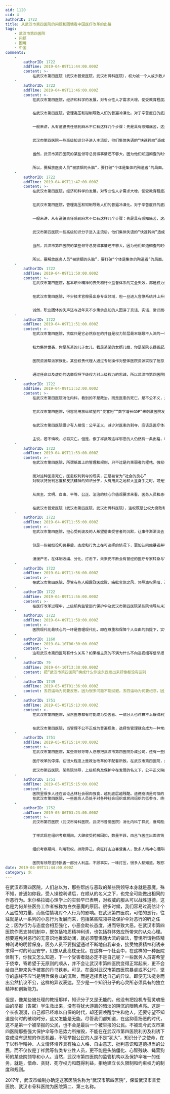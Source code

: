 ```yaml
---
aid: 1120
cid: 4
authorID: 1722
title: 从武汉市第四医院的问题和困境看中国医疗改革的出路
tags:
    - 武汉市第四医院
    - 问题
    - 困境
    - 中国
comments:
    -
        authorID: 1722
        addTime: 2019-04-09T11:44:00.000Z
        content: >-
            在武汉市第四医院（武汉市普爱医院，武汉市骨科医院），权力被一个人或少数人所垄断时，就不可能会尊重个人自由，因为这种权力垄断状态的存续，本身就必须以压制或剥夺个人自由为前提。试想一下，当武汉市第四医院的职工及患者普遍享有言论自由、信仰自由、结社自由以及集会、游行和示威自由时，武汉市第四医院的某些领导及其保护伞对权力的垄断怎么还可能维持得下去？所以，在武汉市第四医院的历史中最重要的往往不是所谓一流的医院（省内领先，国内先进，国际知名），或者所谓一流的庄稼（丁祥武等），而是对某些职工或患者言论压制以及滥权才是真正重要的事情。若干年后，所谓一流的医院，所谓一流的庄稼没有人会记得，也没有人会在乎，而作为医院某些领导及保护伞对职工或患者的言论逼迫，却很有可能被历史所铭记，并很可能成为武汉市第四医院历史上一个不可磨灭的记录。这完全不是说某些医务人员或患者有什么重要性。实际上，这些医务人员或患者是一些完全微不足道的人，不要说在武汉市第四医院，就是在整个中国，也很难找到比这些医务人员或患者更平庸、更不值一提的人。但武汉市第四医院某些领导及其保护伞对医患的的逼迫，仍不会是一件小事。无论古今中外，对言论的迫害都是人所共愤的。因为，人和别的动物不一样，人是有理性、会思想的生灵，需要通过言论表达来展现人之为人的理智、情感和尊严，用权力去压制和迫害言论，完全是一种针对整个人类本身的敌对行为。武汉市第四医院对某些医患进行迫害，尤其会让人难以接受，因为医学的使命是创新和传播知识，维护生命尊严，因而最需要保障和鼓励思想自由、言论自由和维护个人权利。一所医院一边对某些医患进行迫害，一边还要建所谓一流医院及培养所谓一流庄稼，这些掌管这所医院的领导及其保护伞，能不能用哪怕一分钟的时间，去反省一下其中的荒唐与伪善呢？难道现在的医院领导及其保护伞，是要将武汉市第四医院（武汉市普爱医院，武汉骨科医院）建成一流的言论迫害医院吗？
    -
        authorID: 1722
        addTime: 2019-04-09T11:46:00.000Z
        content: >-
            在武汉市第四医院，经济和科学的发展，对专业性人才需求大增，使受教育程度高、掌握一定技能的医务人员跻身于“专家阶级”和“管理阶级”的行列。他们从官僚体制中分得残汤剩饭，成为医院作恶机器上的附庸。于是一部分医务人员从“帮闲”发展到“帮凶”，更多的人难以抵抗复杂多样的诱惑，“在精神上被自我消灭”了。在一个主流价值观虚伪的管理体制下，医务人员下一代的记忆是缺损和扭曲的，缺乏制度反思、医务人员道德思想的“矮化”便在所难免。


            在武汉市第四医院，管理高压和钳制导致人们的普遍冷漠化。对于辛苦度日的底层医务人员来说，不能苛求他们，大多数人都活在一个道德上的“灰色区域”，尽管令人窒息，但是安全。在这个区域，逆来顺受代替了热情，冒险去质疑现行医院政策的做法很难证明有理，因此看起来没有必要。人们大多会承认自己这样做“不够勇敢，但很现实”。


            一般来讲，从有道德责任感到麻木不仁有这样几个步骤：先是具有感知痛苦，这是清醒认识不可缺少的过程，同时在利益诱导下又是矛盾的，因为明摆着有两个选择，一个是边缘化一个是声名显赫，一边是穷愁潦倒，一边是吃不完的“人肉馒头”。用自己的血肉之躯去抵抗“邪恶”的人都遭了不公正的待遇，甚至严酷的身体摧残，精神受到伤害。而武汉市第四医院的某些领导将自己的安全与物质置于信仰之上的人、也就是选择了“识时务”而“汇入主流”的人，得到了充分的物质保障和安逸的生活。


            武汉市第四医院一些高级知识分子进入主流后，他们集体失语的“快速转向”造成了“责任感缺失”和“扬恶除善”的医疗环境，心安理得地选择了装聋作哑，满足于自己安逸的日子，完全屈从于麻木的无人性，对人的意义和生命目的追求都退出了。


            当然，武汉市第四医院的某些领导总觉得事情还不够大，因为他们知道彻查的时候就会牵连很广、阻力会很大。其实浸淫官场已久的医疗系统官僚早就洞若观火，各级官员都不患出大事而患与自己有没有关系。事情越大，牵连的官员越多，帮忙解套的官员也就越多，到时轻轻顺水一推，滥权和作恶仍然可以继续。


            所以，要解放医务人员“被禁锢的头脑”，要打破“个体是集体的殉道者”的局面，就必须要从理论上破除医院权力部门所塑造的“无比正确”“不容置疑”的论调。不是养一个护士医生的成本太高了，而是养武汉市第四医院书记院长的成本太高了！如果所有的黑锅都让李荣春副院长来承担，省委市委怎么就不能提拔他当院长呢？长辈常说某些人为他人掘井，自己却没水喝。但正是这些掘井人，才有可能使得下一代，能够明辨是非，畅所欲言，不要活在前人的阴影，要成为免于恐惧的一代。
    -
        authorID: 1722
        addTime: 2019-04-09T11:47:00.000Z
        content: >-
            在武汉市第四医院，经济和科学的发展，对专业性人才需求大增，使受教育程度高、掌握一定技能的医务人员跻身于“专家阶级”和“管理阶级”的行列。他们从官僚体制中分得残汤剩饭，成为医院作恶机器上的附庸。于是一部分医务人员从“帮闲”发展到“帮凶”，更多的人难以抵抗复杂多样的诱惑，“在精神上被自我消灭”了。在一个主流价值观虚伪的管理体制下，医务人员下一代的记忆是缺损和扭曲的，缺乏制度反思、医务人员道德思想的“矮化”便在所难免。


            在武汉市第四医院，管理高压和钳制导致人们的普遍冷漠化。对于辛苦度日的底层医务人员来说，不能苛求他们，大多数人都活在一个道德上的“灰色区域”，尽管令人窒息，但是安全。在这个区域，逆来顺受代替了热情，冒险去质疑现行医院政策的做法很难证明有理，因此看起来没有必要。人们大多会承认自己这样做“不够勇敢，但很现实”。


            一般来讲，从有道德责任感到麻木不仁有这样几个步骤：先是具有感知痛苦，这是清醒认识不可缺少的过程，同时在利益诱导下又是矛盾的，因为明摆着有两个选择，一个是边缘化一个是声名显赫，一边是穷愁潦倒，一边是吃不完的“人肉馒头”。用自己的血肉之躯去抵抗“邪恶”的人都遭了不公正的待遇，甚至严酷的身体摧残，精神受到伤害。而武汉市第四医院的某些领导将自己的安全与物质置于信仰之上的人、也就是选择了“识时务”而“汇入主流”的人，得到了充分的物质保障和安逸的生活。


            武汉市第四医院一些高级知识分子进入主流后，他们集体失语的“快速转向”造成了“责任感缺失”和“扬恶除善”的医疗环境，心安理得地选择了装聋作哑，满足于自己安逸的日子，完全屈从于麻木的无人性，对人的意义和生命目的追求都退出了。


            当然，武汉市第四医院的某些领导总觉得事情还不够大，因为他们知道彻查的时候就会牵连很广、阻力会很大。其实浸淫官场已久的医疗系统官僚早就洞若观火，各级官员都不患出大事而患与自己有没有关系。事情越大，牵连的官员越多，帮忙解套的官员也就越多，到时轻轻顺水一推，滥权和作恶仍然可以继续。


            所以，要解放医务人员“被禁锢的头脑”，要打破“个体是集体的殉道者”的局面，就必须要从理论上破除医院权力部门所塑造的“无比正确”“不容置疑”的论调。不是养一个护士医生的成本太高了，而是养武汉市第四医院书记院长的成本太高了！如果所有的黑锅都让李荣春副院长来承担，省委市委怎么就不能提拔他当院长呢？长辈常说某些人为他人掘井，自己却没水喝。但正是这些掘井人，才有可能使得下一代，能够明辨是非，畅所欲言，不要活在前人的阴影，要成为免于恐惧的一代。
    -
        authorID: 1722
        addTime: 2019-04-09T11:50:00.000Z
        content: >-
            在武汉市第四医院，基本职业精神的丧失和行业监督体系的完全失效，都是权力滥用所致。以权力为主导的身份社会结构，加上不择手段的物质利诱，使得职业精神所强调的第一要素——契约精神被最大程度地弱化，从业者不再以自己的专业知识来履行职责，而代之以假大空的宣传作为掩饰，终极目标就是腐蚀人们的灵魂，释放人性的罪恶，以至于主都无法挽救这些邪恶的人。


            在武汉市第四医院，不少技术官僚虽出身专业领域，但一旦进入官僚系统并上升到一定层级，本质上就已经脱离了职业精神，成为权力体系的一部分。在权力凌驾于职业精神之上的医院环境下，这些技术官僚（院长等）往往选择倒向权力一方，对职业精神造成损害。而作为医院的非技术官僚（书记等），除了当花瓶之外就是服从权力，还妄想领导技术官僚，更加重了医院的腐败和滥权。由这些技术性官僚和非技术性官僚组成行业共同体，往往沦为党政工作的工具或摆设，真正能够为医患发声的往往是一些像烧伤超人阿宝，江淮医学，最后一支多巴胺，江淮风纪，医路向前的巍子，伟哥聊医，老徐评医，医林百晓生，一个有理想的记者等热心人士。权贵及医院某些领导权力滥用，潜规则横行，医患权益受剥夺，所以面对专业领域频发的公共事件，行业共同体与专业人士的集体失声，也就不足为奇。但是，这些职业团体的失声乃至失职，不仅失去了职业精神中起码的专业与契约精神要求，更是对本行业从业人员的侮辱。


            诚然，职业团体的失声还与近年来不少秉承良知的人因讲了真话、实话、常识而被告密而遭整肃相关，但也不得不承认，医务人员中高级知识分子这个群体社会责任感在减弱、消退，创造精神及现实批判精神在钝化，相当一部分知识分子蜕变成利益至上和不问是非有关。尽管武汉市第四医院某些觉醒的医务人员为职工待遇等问题维权，不但得不到大家支持呼应而显得冷清，甚至惹得一些人幸灾乐祸的嘲讽之声，平时患者维权，你们这些医务人员怎么不支持一下，如今自己遭遇不公就希望引起社会关注，岂不是自作多情？
    -
        authorID: 1722
        addTime: 2019-04-09T11:51:00.000Z
        content: >-
            在武汉市第四医院，贪腐只是它必然存在的并且是权力阶层最末端最不入流的一种分赃方式。从这个意义上来说，滥权是比贪腐更严重的罪恶。在武汉市第四医院，滥权有以下三种方式：


            权力集体世袭，你是某某的儿子女儿，我是某某的女婿儿媳，你是某院长提拔起来的，我是某书记栽培的，你是副部级推荐的，我是省市委指导的。北大社会学系博士生冯军旗在中部某县挂职两年后就撰写博士论文中指出，”政治家族”在当地相当普遍，占据了各部门的重要职位，令人触目惊心，仅仅一个县竟然就可以梳理出21家政治”大家族”，140家政治”小家族”。武汉市第四医院（武汉普爱医院，武汉骨科医院）绝对有过之而无不及。这是在官场和财富分配上采取各阶层世袭固化手段，实行新型”种姓”管理。


            医院资源帮派家族化。某些权贵代理人通过专制操作对整体医院资源实现了抢掠，然后各个帮派家族通过名义上的国有事业单位对全民资源进行分赃掌控，每个帮派家族根据权力大小对某一个领域实行垄断。尽管武汉市第四医院在他们的垄断经营之下长年”亏损”，但还要通过各种补贴的方式再次从全民手里掠夺财富，而他们自己家族或帮派一个个却从中获取大量私利。这也就可以理解了”除了能力之外资本为零”的含义。


            通过任命以及虚伪的选举保持下级权力对上级权力的忠诚，所以武汉市第四医院医院专制管理是无法避免和消除腐败的。权力来源于谁就必然效忠与谁，反之，对于上位者来说，谁能给他带来利益，他就给谁权力。在这种利益链条下，下级必然要向上级输送利益，而下级只有向更下面的人要利益，最终所有后果由无权者承担。也就是说，腐败和滥权是与医院专制管理结构共生的，而滥权比贪腐收益更大，安全度更高，对医院和医疗改革的危害程度也更为剧烈。
    -
        authorID: 1722
        addTime: 2019-04-09T11:52:00.000Z
        content: >-
            在武汉市第四医院消化内科，看到的不是政治，而是医患的死亡，是不公不义，是一些人被压迫，在受苦。在武汉市第四医院专制管理下，仅仅持守良心的自由，保持了独立的头脑，已经很难做到。它们用高压手段把那些不随便附和的人予以放逐或剥夺其发言权，然后通过逆向淘汰的作用，把那些最庸碌无能、唯唯诺诺的人，把最能左右逢源地人，提拔起来。武汉市第四医院专制管理常用的手段就是压迫，它们就没有想到这个问题的根本解决措施是什么，因为一旦提到解决措施，就是涉及官员、领导干部的个人私利，他们坚决不会以破坏自己的个人私利为代价去解决这样的事情，所以作恶一直在延续。但是你如果对这些官员或领导这样去说，他们肯定不会承认的。并且，专制管理与技术垄断的结合，会赋予专制管理内在具有的，相比开放社会的优势。技术手段是专制管理手中的有效工具，但它们对开放社会构成致命威胁。技术并没有给武汉市第四医院带来更多的开明开放，也没有带来公平和正义，而是相反——更精密的社会控制。


            在武汉市第四医院，很容易用放纵欲望的“变富裕”“数字增长GDP”来刺激医院发展，尤其是这种愚蠢出现在某个掌握公共安全的权贵或领导身上，它们的愚蠢所造成的后果，会不可避免地作用到医务人员和患者的人身上。无论是医务人员被伤害，还是患者被死亡，都是那些所谓英明、特别有能力的少数人，通过掌握制造严重愚蠢的权力，让那些最无助、最弱势的社会成员，为严重愚蠢付出最高昂的代价。普通医务人员和患者不是没有强烈的维权意识，但就算他们去抗争，又怎么能实现自己的诉求？屡屡发生愚蠢的真正原因是制度上的。所以，权力制衡的机制越完善、不因说话而恐惧、民意越能通过法治程序发挥影响力，就越不可能出现因为制度而产生的大规模严重愚蠢。如果回避根本的制度问题讨论这些医疗改革相关的愚蠢，那只会成为另一种严重的愚蠢。


            在武汉市第四医院很少有人相信：公平正义，减少对医患的剥夺，应该是医疗体系和政策的核心。所以，在武汉市第四医院虚假的繁荣背后，掩藏的是深刻的、不可克服的危机，而暂时闪光的所谓数据说话，是以牺牲医院公正与平等、损害医院生态环境安全、透支未来的发展与福利换来的。如果按数据说话，医疗行业早就成为拉动中国经济增长的三驾马车之一，但是医患冲突，医医冲突层出不穷。如果按数据说话，丁祥武早就应该作为常务副院长代替李荣春。如果按数据说话，武汉市第四医院绝大多数科主任都可以下岗。台湾当年用经济数据说话都没有实现和平统一，领导人都不敢用数据说话，医疗行业作恶之人竟然说用数据说话！曾经最大医院石应康自杀，数据对他有意义吗，何况武汉市第四医院？其实，在武汉市第四医院，为死人说话，或者让死人说话，远比所谓用数据说话更有价值。在一个以钱为本的医院，无论是管理者还是个人，缺少了经济数据，就变得毫无价值，所以用所谓“数据说话”在武汉市第四医院大行其道。但是很显然，人的价值是不能数据化的，一旦数据化，人的存在就失去了任何意义，也就是”去意义化”。一个”去意义化”的医院便是毫无道德可言的。这就是今天医患各个阶层普遍经历着的极度不信任、极端恐惧、极端孤独的根源之一。任何一个医患，一旦处于这样一种状态，患者不讲道德就是医闹甚至伤医，医务人员不讲道德就是继续跟随领导或保护伞（医疗系统的薄周徐郭苏令孙等）作恶。


            主说，若不悔改，必将灭亡。但是，像丁祥武等这样邪恶的人仍然有一条出路，唯一的出路，就是我主耶稣基督的十字架……，这也许和某些高高在上领导的宿命相一致。
    -
        authorID: 1722
        addTime: 2019-04-09T11:53:00.000Z
        content: >-
            在武汉市第四医院，所谓纸面上的管理和规则，只不过是约束弱者的桎梏，强权者可以游刃有余地操纵、逾越规则，呈现所谓的不对称规则约束。在权力既得利益链呈现出成王败寇残酷的现实中，弱肉强食丛林法则至今在整个医院一直盛行。而医院所取得的成就，与大量低工资、低福利、低权利（人权）有关，而某些权贵在待遇、福利、权益等方面的双轨制，竟然堂而皇之在医院盛行，不但导致大多数医院职工怨声载道，也使得治理不彰，滥权腐化及各种各样的潜规则大行其道。


            面对这种医患死亡，医患权利剥夺的现实，正是被誉为“社会的良心”
            对现状持批判态度和反抗精神的知识分子，大有用武之地和大显身手之时。可是遍观医院内，这个知识分子最为集中的地方，却出现一种集体沉默、唯上是从、王顾左右而言他的奇怪现象。很多医务人员对医院种种不公现象视而不见充耳不闻，经年累月践行躲在小楼成一统，管它冬夏与春秋自我隔离中。它们或醉心于特色新时代课题申报论证（用某些医务人员所言，浪费了武汉市第四医院大量的资源！），或钻进钱眼里不择手段，或到处开会、讲演、当评委，觥筹交错、名利双收；与此同时，种种商业功利、讨巧、泡沫、造假、滥权腐败等不良风气也在医疗界中蔓延。诚然，这与近年来不少秉承良知的人因讲了真话、实话、常识而被告密而遭整肃相关，但也不得不承认，医务人员中高级知识分子这个群体社会责任感在减弱、消退，创造精神及现实批判精神在钝化，相当一部分知识分子蜕变成利益至上和不问是非有关。尽管武汉市第四医院某些觉醒的医务人员为职工待遇等问题维权，不但得不到大家支持呼应而显得冷清，甚至惹得一些人幸灾乐祸的嘲讽之声，平时患者维权，你们这些医务人员怎么不支持一下，如今自己遭遇不公就希望引起社会关注，岂不是自作多情？


            从民主、文明、自由、平等、公正、法治的核心价值观要求来看，医务人员和患者都应该充分了解产生这些医院黑暗不公现象的根源，从制度完善权力制衡上结合医改政治参与活动，进行必要的分析、探讨和思考。国民党腐败无能、四大家族控制经济命脉，中国人民生活在水深火热三座大山重压下的民国时期，众多教授遵循、信奉独立之思考，自由之精神的时代品格，对领袖和权贵没有半点阿谀逢迎，一身正气两袖清风，那些傲骨不驯的教授们不畏权势，抨击社会黑暗，针贬权贵人物、敢讲真话的鲜活历史，使大众顿生万端感慨。时移世易，对比之下，无论学识品格，还是胆识风骨，今之曰院士教授专家学者，有几人能超越他们的前辈？


            在武汉市普爱医院（武汉市第四医院，武汉市骨科医院），滥权既是公权力腐败和管理失败的结果，同时亦会恶化大众对管理的认同。虽然发起了声势浩大的反腐运动，抓了一些医务人员，然而，并未能改善医院（医疗）严重的信用赤字，医患对立，医医对立进一步加深，监管机构保护伞及其某些院领导还真以为自己发现了“左手收走医患权利，右手收得经济繁荣（政绩）”的惊天秘籍，实现了医院的伟大复兴。
    -
        authorID: 1722
        addTime: 2019-04-09T11:55:00.000Z
        content: >-
            在武汉市第四医院，担心受到波及的人希望借由受害者的沉默，让事件渐渐淡去，而希望去说话的人，也因为事件渐渐淡去，所以选择了沉默。但叙述是永远没有时效性的，鼓励身边遭受过不公平，遭受过非正义的人，去叙述发生在自己身上的事情，克服自己的羞耻感。你会发现，第一次说总是最难的，而当你一遍遍地去说，你的心灵会变得和你的叙述一样，越来越勇敢，越来越有力，一样完整，一样坚定。


            但是一些被奴役和强暴后，态度和行为上在可选择的情况下，更加认同施暴者并积极配合施暴者，甚至出现以施暴者的前途安危为己任的反常行为。例如还有人担心施暴者如果离开了武汉市第四医院（武汉普爱医院，武汉骨科医院），会不会影响医院的发展这样愚蠢的问题。医疗行业发展的根本原因是对医患权利的改善，自由创办不同于莆田系的医生集团、自由创办的互联网医疗、患者自由的选择就医，个人权利的保障和公众政治的参与等。但由于特权的存在和权力来源的问题(自上而下、无权力制衡)，目前医疗发展模式无法持续。而上级监管机构及武汉市第四医院的某些领导无视所发生的血淋淋现实，则显示了在冻结状态下坚持之艰难，既然长夜无尽，己身难托，不如臆想明君圣明，不用付出代价的廉价医疗转型或改革唾手可得。


            漫漫严冬，在体制收编、分化、打击下，未来仍不断会有曾经的医疗专家转身与它们曾热血过的事业背道而驰。而在医疗改革不断下沉化的趋势下，那些曾经的医疗专家转身向权贵和专制低头其实一点都不重要，因为不仅要靠权力和利益，更是要靠大家的信念去推动改变，在大浪淘沙的冰河时代，所有的坚韧、坚守、坚持，都是在以明确的符号宣示：黎明前确实是最黑暗的，但黎明就要来了。
    -
        authorID: 1722
        addTime: 2019-04-09T11:56:00.000Z
        content: >-
            在武汉市第四医院，尽管有些人揭露政医腐败，痛批官僚之风，领导滥权黑暗，恶患仗势欺人，重挫畸形的隐形收入，甚至集体要求提高待遇，但是这都无异于改变医院现状，因为医院需要的不仅是扫黑除恶，而是结构性改革。长期的恶不被制度识别和纠错，医患的不满像火山岩浆一样堆积，直到一个个悲剧事件发生，引爆公众的怒火，但由于权贵利益的错综复杂而无法收拾残局。无论权健事件，魏则西事件，疫苗之殇，还是医务人员伤亡，都是如此。面对霸凌者，愈是怯弱，权贵们会愈嚣张。但是我们还是要给武汉市第四医院某些领导的言论给予高度评价，即使有演戏的成分，“敢于革命的勇气”，“不该死去的病人死去了”，“耗材也居高不下，这就极不正常了”，“有些知名学者专家……”等，还是要承担巨大政治风险的。很多医疗专家都不敢提及医疗体制改革，革命等观念，甚至走上了历史潮流的对立面（维护权贵利益）。但是我们也要看到上级机构，监管部门等与他们内在的滥权一致性，这样才能够理解他们持续打压和损害医患的合理权益的原因。没有公平正义，就不可能减少对医务人员和患者的剥夺，就不可能有以全人类命运与共的视野和远见。
    -
        authorID: 1722
        addTime: 2019-04-09T11:56:00.000Z
        content: >-
            在医疗改革过程中，上级机构监管部门保护伞及武汉市第四医院某些院领导从未道破公共权力不受约束和个人权利没有保障的问题，有下面几个原因：担心权力旁落，失去对医院行政与经济的操控；正义的管理，一方面会保证医患在言论、思想，权益等诸多方面的权利和自由，另一方面将限制医院某些领导的行动范围，医院将不像过去那样被上级机构监管部门保护伞完全掌控；一旦维护了医患的权利，武汉市第四医院某些院领导及保护伞很有可能落入下风。为了避免这样的局面出现，必须打造出自己说了算的、徒具形式的各种协商。武汉市第四医院某些领导及保护伞的大多数方针政策都很难说是符合广大医患的根本利益的，因为管理缺乏正义，权力滥用，医院就不可能走上正轨。武汉市第四医院的权力的结构和生态决定了它已经不能为某些管理者提供自我反思的途径，它几乎完全丧失了自我纠错的机制。它的性质已经彻底蜕变早已不是一个治病救人的信仰，加入它是为了做官发财，捍卫它是为了维护既得利益。保官位的态度败坏了当事者的心灵，对权力滥用和破坏个人权利与日俱增，只能靠’以繁荣换忠诚”的不会持久的交易，来保持表面上的合法性。与权力寡头日趋定型的作为相对照，是社会上丝毫不衰减的医疗改革的呼声。不幸，后者是弱智的体现,，弱智是专制之下众人丧失胆识的结果，也是因为少数智者因种种原因不去捅破窗纸。你可以去欺骗医患大众上路，但是不可以任由那些说不清最终目标的医改（侵犯个人权利和滥用公权）呼声去麻木众生的心智。
    -
        authorID: 1722
        addTime: 2019-04-09T11:58:00.000Z
        content: >-
            医院现代化最核心的一环是管理现代化，即在尊重和保障个人自由的前提下，实行公平正义的民主管理。但对武汉市第四医院掌权的决策者（上级机构及某些院领导）来说，这种以现代化为目的的学习过程，是必须将管理现代化的环节加以阉割的。也就是说，向西方发达国家进行有限学习的目的，不是为了改变少数人统治多数人的专制管理，而是为了保存和巩固这种滥权和腐败。在技术和教育等方面的西方化，会逐渐造就一个部分现代化的医院，但这并非医疗改革的成就。在所谓医疗改革名义下推行的各种政策，都要以固守甚至强化既有的权力与利益格局为前提。武汉市第四医院前任院长曾建议缩小行政中层规模、削减科室负责人特权、减轻各种扣款，纠正既往和现在滥权腐败行为，以便释放出更多的经济增长空间。谁都知道，这些都是对症下药的好建议，但现在的院长书记却不可能被采用。因为，正如这些建议的提出者所论述的那样，要减轻医务人员负担，就必须裁减中层人员，削减科室负责人特权，但高层决策者的权力却是以现有官僚体系为基础的，在没有构筑新的权力基础之前，他们不可能会去挖掉自身权力的墙角。其实，无论是院长（李文洲）负责还是书记（袁英红）负责，公共权力不受约束和个人权利没有保障的问题，不仅从来就没有得到解决，而且时有恶化。任何诚实的人都无法否认，将个人权利保障和公众政治参与等较为抽象的问题先放到一边，才是当前医改面临的种种危机和问题，或者说医疗机构的普遍腐败和治理全面溃烂的根源。在武汉市第四医院，不同主政者的政策侧重点或许各有不同，但在固守专政权力和压制个人自由方面，则完全是一以贯之的。
    -
        authorID: 1160
        addTime: 2019-04-10T06:30:00.000Z
        content: >-
            这和武汉市第四医院有什么关系？如果楼主真的不满为什么不向巡视组写信举报？满篇空洞无物，就放几个人名，可能楼主很愤慨但是其实都是主观判断没有一点点事实。
    -
        authorID: 79
        addTime: 2019-04-10T13:38:00.000Z
        content: 把“武汉市第四医院”换成什么你这东西发出来好像都没有区别
    -
        authorID: 1749
        addTime: 2019-05-05T01:36:00.000Z
        content: 五四运动为何要反思，因为很多问题不能回避。五四运动为何要纪念，因为思考才不会遗忘。
    -
        authorID: 1751
        addTime: 2019-05-05T15:13:00.000Z
        content: >-
            在武汉市第四医院，虽然医患都有可能成为受害者、一部分人也许算不上既得利益者，但在自己没有受到实质的伤损之际，就意味着自己还有成为既得利益者的可能。一旦打破沉默，为受害者说话，这种微小的可能也就失去了。当受害者已经出现时，死去的要尽快烧掉；还没死的赶快想办法让他们闭嘴。正义和自由这么美好的东西，受害者们怎么配得上？武汉市第四医院的上级机构及保护伞更能理解金钱交易与权力的关系，对于公平正义、自由之类，则是向来不愿听闻。因为同情受害者等于怀疑机构或体制出了问题、证实当权管理者不作为或乱作为，这是万万不能够的。


            在武汉市第四医院，当管理不公不正成为普遍现象，选择性管理就会成为一种常态。武汉市第四医院的某些领导甚至可能基于利益而有选择地管理。这不仅会极大降低规则的公正性，也会导致权力的滥用。滥权对人们自由思想、未来希望及想象力的吓阻是危险的，因为恐惧会导致自由的压抑，长期之压抑将导致怨愤，而怨愤则将威胁稳定。并且，当权力无制约，它碾压的绝非仅仅是挑战者，哪怕寻常时期，伤害更多发生在对当局最“无害”的医患身上。然而，体制之强大，可穷尽一切手段，相比之下，个人是如何弱小而无力，维护自身合理权利是多么艰难。
    -
        authorID: 1751
        addTime: 2019-05-05T15:14:00.000Z
        content: >-
            在武汉市第四医院，某些院领导等人总想把武汉市第四医院办成公司，还有一些院领导等人总想把医院办成党校，更有一些院领导思考如何把医院办成监狱，这都完全不符合现代医院的基本理念。现代医院是知识和权利的载体，没有自由的思想如何创新知识？没有对医患合理权利的维护和尊重，如何治病救人？武汉市第四医院要走出省内，走向全国，甚至赶超世界的科技和文明成果，必须学术自由和思想解放，而不应该把责任都归咎于受国内外技术垄断影响，在人员和技术引进上都会受到巨大限制。在造就现代文明国家的强大上，对不同意见、批评的宽容恰恰是最重要的原因之一。因为只有对不同看法、对批评的宽容，才能吸引真正的人才，为创新提供必要的条件，不同的利益才可以得到表达，决策的错误才可以最终得以纠正。  

            医疗改革的停滞，在很大程度上是政治改革的不配套所致。在武汉市第四医院，疾病诊断相关分组(DRGs)变为摆设，医联体“各怀鬼胎”从下面虹吸患者，以及在实践中形成权贵阶层为权力和权贵服务，扼杀了大众对医疗改革的认同和支持。武汉市第四医院某些院领导，上级机构及保护伞的滥权，它更深层次的含义是，在权力支配医院的过程中所导致的不应有的效率损失。这种损失如果用数字来衡量，比官员贪污腐败所得不知大多少倍，实际上，它是无法衡量的对医患双方的精神环境伤害，损坏的是中国医疗发展的根基。在这种情况下，人们谈改色变，医疗改革也就不可能得到人民认同，无法推进。  

            武汉市第四医院，某些院领导，上级机构及保护伞在发展的名义下，公平正义缺席，医院道德和环境被毁坏，改革开放成果被权贵所剥夺。将发展简化为经济增长，又将经济增长简化为GDP和财政收入等能够看得见、体现官员政绩的资料，并且把它长期化。某些院领导以及医疗行业的黑恶势力并非不知追求GDP增长会带来包括收入分配和医疗环境破坏等在内的一系列恶果，然而，由于丧失了意识形态的吸引力，不得不通过不断做大蛋糕，满足医患不断提高的需求，来追求“合法性”。因为医患在解决贫困和温饱后，需要进一步获得公平感，但目前医疗体制不可能为他们提供基本的公平公正，改革成果的大头被权贵阶层攫取以及被医院自身耗损，故要解开这个症结，满足民众不断提升的公平感，在现有体制条件下，只能进一步发展经济，做大蛋糕。这就是在不减少权贵阶层利益的同时，通过经济增长的增量让医患获得发展成果，但是管治失效，道德沦落，没有威信，强调斗争，不顾医患死活的医院，加上观念和利益的桎梏，只会将一场完全可以避免的人祸，却在当地权贵遮遮掩掩之下，成了无法扭转的事实。
    -
        authorID: 1751
        addTime: 2019-05-05T15:15:00.000Z
        content: >-
            医院里很多人还在谈论丛林社会弱肉强食，越到底层越残酷。道德崩溃是可怕的，人心险恶到无以复加，如果当谋财害命成为一种生活方式，整个医院都成为斗兽场，你死我活的现实剧不断上演，把医患底层人士的那点人性消弭于无形，留下的只有贪婪，无耻和愤恨。医院领导在武汉市第四医院的管理总是凭借各种谎言与欺诈，像病毒一样感染着整个医院。一方面是医患双方普遍不尊重规则，另一方面医患双方又善于发现规则中的漏洞并进行广泛的恶意使用；有时候这些是个人行为，有时候这些是集体表现，有时候这些是医院领导等人的管理手段。但是，很多事情是不是因为习以为常就不去批判，不去谴责、不去讨论呢？我们不去关注无条件加班问题，那么我们就会无止境的加班，我们不去讨论带薪休假落实的问题，带薪休假就永远是挂在墙上镜花水月，我们不去争取自己生育权利，就会连怀孕这种事情早晚都会被罚款，我们不去维护患者和职工的权利，就会成为医院领导等人政治狂热和愚蠢自私的替罪羊，当你所有的事情都没有想过自己权利受到侵犯，当你的健康岌岌可危时候，你还会像今天大众面对有毒食品，雾霾，医患冲突等时的心态一样不以为然？现在武汉市第四医院违法成本太低，甚者医院领导在发展经济的追求下，没有对医患双方的权益进行切实有效保障。对于医患双方的权益和医院发展出现矛盾的时候，没有坚持以人为本的原则。作为弱势的某些患者或医务人员，理所当然地要为自己的权利声索。
            在武汉市第四医院，一些医务人员处于对各种社会组织或民间组织的低参与、绝少阅读、封闭性职业习惯、经济上不安全感的状态，决定了医院领导等人集权主义的倾向。由于绝少受过用理性和现存判断来检验相反观点的训练，他们作判断，通常更为偏执，缺乏历史感，用极端主义方法来寻求短期解决办法。即使在武汉市第四医院存在有社会责任感，有大魄力的既得利益者，愿意跳出自身阶层，从医患双方的角度来行使自己的权力，但一个健康的体制，势必不会寄望于既得利益者们的良心大发，而是需要制度来约束身居高位者的行为；一个合理的议事机构也应当是给予不同立场、不同阶层的人合理的席位分配。大量由既得利益者把持的状况让武汉市第四医院在改革议题上不但受到意识形态的钳制，自身也因其固有利益而束手束脚，甚至缺乏改革的主观意愿。
    -
        authorID: 1752
        addTime: 2019-05-06T03:23:00.000Z
        content: >-
            武汉市第四医院（武汉市骨科医院，武汉市普爱医院）消化内科丁祥武，谩骂殴打老年病人，派出所立案，医院保释，不了了之，老人欲哭无泪路人皆知道。


            丁祥武现在组织考察期间，大肆收受药械回扣，数量不菲，由吕飞医生出面收钱，几个人私分，万元左右不等，吃喝娱乐，我们医药公司不停轮流摊派，苦不堪言。


            组织考察期间，利用职权，排除异己，疯狂打击迫害受害人，致多人精神心理障碍，家人处于破败的境地。。科室里趋炎附势，无耻者张扬，环境黑暗。


            医院有领导坚持损害一部分人利益，不顾事实，一味打压，很多人都知道，敢怒不敢言，都是和谐社会，为什么这里没有阳光。
date: 2019-04-09T11:44:00.000Z
category: 水
---
```


在武汉市第四医院，人们总以为，那些帮凶与恶政的某些院领导本身就是恶魔。殊不知，普通如你我，受人操控利诱后，在顺从的名义之下，也完全可能做出相同的作恶行为。米尔格拉姆心理学上的实验早已表明，对权威的服从可以战胜道德，这也是为何某些医务工作者被称为白衣恶魔的原因。很多时候，我们容易过高估计个人品性的力量，而低估情境对个人行为的影响。在武汉第四医院，可怕的恶行，往往就是从一系列的小恶行为发展而来，包括某些院领导及保护伞对恶行的听之任之；因为行为与态度会相互强化，小恶会助长态度，进而导致大恶。在武汉市第四医院作恶支持机制中，既包括物质精神利诱，也包括群体效应所带来的从众心理。想要避免对恶行的无意识地推波助澜，就必须警惕随大流的做法，警惕所谓物质精神利诱的明哲保身。医务人员不要指望通过不断地自我审查，接受物质精神利诱来求得一时的苟且安宁，幻想从此高枕无忧。在这样一个社会中，在这样的一种医院体制下，你我又怎么知道，下一个受害者就必定不是自己呢？一些医务人员寄希望于侥幸，寄希望于无原则的顺从，并不会让武汉市第四医院变得正常起来，更不会给自己带来免予被害的丹书铁券。可见，在面对武汉市第四医院暴虐或不公时，坚守的底线不应当是明哲保身式的沉默，而是选择表达自己的异议。即便无法挺身而出公然抗议不公，这样的异议表达，至少是一个知识分子的心灵所必须具有的独立精神和创新能力。

但是，像某些被处理的教授那样，知识分子又是无能的。他没有把投机专营灵魂扭曲的举报（告密）学生救出来，没有将犹大游离的暗淡的阴沉的眼睛点亮。这是一个长夜漫漫，自己都已经难以自保的时代，却还要唤醒学生和他人，还要守望不知道是何时的破晓时分，这又怎能是无能。尽管我们都知道，在这抑善扬恶的时代，这不是第一个被举报的公民，也不会是最后一个被举报的公民。不被现今武汉市第四医院那些强大保护伞等作恶势力所摧毁，不能在在武汉市第四医院利刃及利诱下变成没有思想的作恶机器，不管举报公民的人是不是“犹大”，知识分子之使命，在于以科学精神、人文情怀培养具有独立人格、自由意志、批判意识和道德担当的公民，而不仅仅是丁祥武等各类专业性人员，更不能是头脑僵化、心智残缺、蝇营狗苟的某些院领导和小人。当然，武汉市第四医院的监管机构以及保护伞唯一的任务，就是，惜命、贪财、死守权力和既得利益，拒绝建立长久限制和约束权力的制度和规则。

2017年，武汉市编制办确定这家医院名称为“武汉市第四医院”，保留武汉市普爱医院、武汉市骨科医院为医院第二、第三名称。
